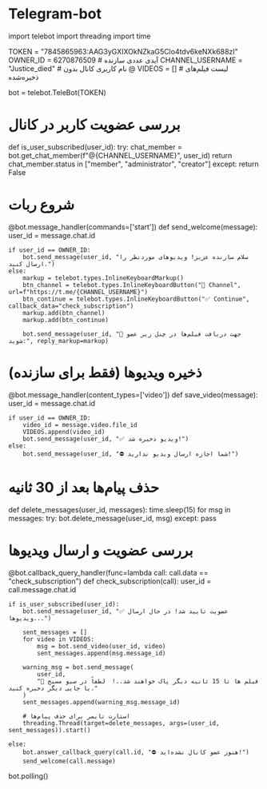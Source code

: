 # Telegram-bot
import telebot
import threading
import time

TOKEN = "7845865963:AAG3yGXIXOkNZkaG5Clo4tdv6keNXk688zI"
OWNER_ID = 6270876509  # آیدی عددی سازنده
CHANNEL_USERNAME = "Justice_died"  # نام کاربری کانال بدون @
VIDEOS = []  # لیست فیلم‌های ذخیره‌شده

bot = telebot.TeleBot(TOKEN)

# بررسی عضویت کاربر در کانال
def is_user_subscribed(user_id):
    try:
        chat_member = bot.get_chat_member(f"@{CHANNEL_USERNAME}", user_id)
        return chat_member.status in ["member", "administrator", "creator"]
    except:
        return False

# شروع ربات
@bot.message_handler(commands=['start'])
def send_welcome(message):
    user_id = message.chat.id

    if user_id == OWNER_ID:
        bot.send_message(user_id, "سلام سازنده عزیز! ویدیوهای موردنظر را ارسال کنید.")
    else:
        markup = telebot.types.InlineKeyboardMarkup()
        btn_channel = telebot.types.InlineKeyboardButton("🔗 Channel", url=f"https://t.me/{CHANNEL_USERNAME}")
        btn_continue = telebot.types.InlineKeyboardButton("✅ Continue", callback_data="check_subscription")
        markup.add(btn_channel)
        markup.add(btn_continue)

        bot.send_message(user_id, "🔹 جهت دریافت فیلم‌ها در چنل زیر عضو شوید:", reply_markup=markup)

# ذخیره ویدیوها (فقط برای سازنده)
@bot.message_handler(content_types=['video'])
def save_video(message):
    user_id = message.chat.id

    if user_id == OWNER_ID:
        video_id = message.video.file_id
        VIDEOS.append(video_id)
        bot.send_message(user_id, "✅ ویدیو ذخیره شد!")
    else:
        bot.send_message(user_id, "⛔ شما اجازه ارسال ویدیو ندارید!")

# حذف پیام‌ها بعد از 30 ثانیه
def delete_messages(user_id, messages):
    time.sleep(15)
    for msg in messages:
        try:
            bot.delete_message(user_id, msg)
        except:
            pass

# بررسی عضویت و ارسال ویدیوها
@bot.callback_query_handler(func=lambda call: call.data == "check_subscription")
def check_subscription(call):
    user_id = call.message.chat.id

    if is_user_subscribed(user_id):
        bot.send_message(user_id, "✅ عضویت تایید شد! در حال ارسال ویدیوها...")

        sent_messages = []
        for video in VIDEOS:
            msg = bot.send_video(user_id, video)
            sent_messages.append(msg.message_id)

        warning_msg = bot.send_message(
            user_id,
            "💠 فیلم ها تا 15 ثانیه دیگر پاک خواهند شد..!  لطفاً در سیو مسیج یا جایی دیگر ذخیره کنید."
        )
        sent_messages.append(warning_msg.message_id)

        # استارت تایمر برای حذف پیام‌ها
        threading.Thread(target=delete_messages, args=(user_id, sent_messages)).start()

    else:
        bot.answer_callback_query(call.id, "⛔ هنوز عضو کانال نشده‌اید!")
        send_welcome(call.message)

bot.polling()
